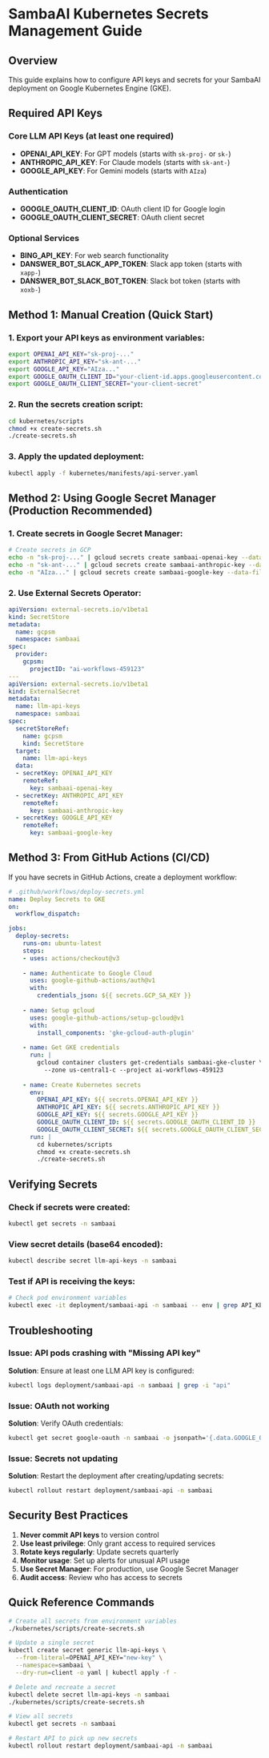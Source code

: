 # SambaAI Kubernetes Secrets Management Guide

## Overview
This guide explains how to configure API keys and secrets for your SambaAI deployment on Google Kubernetes Engine (GKE).

## Required API Keys

### Core LLM API Keys (at least one required)
- **OPENAI_API_KEY**: For GPT models (starts with `sk-proj-` or `sk-`)
- **ANTHROPIC_API_KEY**: For Claude models (starts with `sk-ant-`)
- **GOOGLE_API_KEY**: For Gemini models (starts with `AIza`)

### Authentication
- **GOOGLE_OAUTH_CLIENT_ID**: OAuth client ID for Google login
- **GOOGLE_OAUTH_CLIENT_SECRET**: OAuth client secret

### Optional Services
- **BING_API_KEY**: For web search functionality
- **DANSWER_BOT_SLACK_APP_TOKEN**: Slack app token (starts with `xapp-`)
- **DANSWER_BOT_SLACK_BOT_TOKEN**: Slack bot token (starts with `xoxb-`)

## Method 1: Manual Creation (Quick Start)

### 1. Export your API keys as environment variables:
```bash
export OPENAI_API_KEY="sk-proj-..."
export ANTHROPIC_API_KEY="sk-ant-..."
export GOOGLE_API_KEY="AIza..."
export GOOGLE_OAUTH_CLIENT_ID="your-client-id.apps.googleusercontent.com"
export GOOGLE_OAUTH_CLIENT_SECRET="your-client-secret"
```

### 2. Run the secrets creation script:
```bash
cd kubernetes/scripts
chmod +x create-secrets.sh
./create-secrets.sh
```

### 3. Apply the updated deployment:
```bash
kubectl apply -f kubernetes/manifests/api-server.yaml
```

## Method 2: Using Google Secret Manager (Production Recommended)

### 1. Create secrets in Google Secret Manager:
```bash
# Create secrets in GCP
echo -n "sk-proj-..." | gcloud secrets create sambaai-openai-key --data-file=-
echo -n "sk-ant-..." | gcloud secrets create sambaai-anthropic-key --data-file=-
echo -n "AIza..." | gcloud secrets create sambaai-google-key --data-file=-
```

### 2. Use External Secrets Operator:
```yaml
apiVersion: external-secrets.io/v1beta1
kind: SecretStore
metadata:
  name: gcpsm
  namespace: sambaai
spec:
  provider:
    gcpsm:
      projectID: "ai-workflows-459123"
---
apiVersion: external-secrets.io/v1beta1
kind: ExternalSecret
metadata:
  name: llm-api-keys
  namespace: sambaai
spec:
  secretStoreRef:
    name: gcpsm
    kind: SecretStore
  target:
    name: llm-api-keys
  data:
  - secretKey: OPENAI_API_KEY
    remoteRef:
      key: sambaai-openai-key
  - secretKey: ANTHROPIC_API_KEY
    remoteRef:
      key: sambaai-anthropic-key
  - secretKey: GOOGLE_API_KEY
    remoteRef:
      key: sambaai-google-key
```

## Method 3: From GitHub Actions (CI/CD)

If you have secrets in GitHub Actions, create a deployment workflow:

```yaml
# .github/workflows/deploy-secrets.yml
name: Deploy Secrets to GKE
on:
  workflow_dispatch:

jobs:
  deploy-secrets:
    runs-on: ubuntu-latest
    steps:
    - uses: actions/checkout@v3
    
    - name: Authenticate to Google Cloud
      uses: google-github-actions/auth@v1
      with:
        credentials_json: ${{ secrets.GCP_SA_KEY }}
    
    - name: Setup gcloud
      uses: google-github-actions/setup-gcloud@v1
      with:
        install_components: 'gke-gcloud-auth-plugin'
    
    - name: Get GKE credentials
      run: |
        gcloud container clusters get-credentials sambaai-gke-cluster \
          --zone us-central1-c --project ai-workflows-459123
    
    - name: Create Kubernetes secrets
      env:
        OPENAI_API_KEY: ${{ secrets.OPENAI_API_KEY }}
        ANTHROPIC_API_KEY: ${{ secrets.ANTHROPIC_API_KEY }}
        GOOGLE_API_KEY: ${{ secrets.GOOGLE_API_KEY }}
        GOOGLE_OAUTH_CLIENT_ID: ${{ secrets.GOOGLE_OAUTH_CLIENT_ID }}
        GOOGLE_OAUTH_CLIENT_SECRET: ${{ secrets.GOOGLE_OAUTH_CLIENT_SECRET }}
      run: |
        cd kubernetes/scripts
        chmod +x create-secrets.sh
        ./create-secrets.sh
```

## Verifying Secrets

### Check if secrets were created:
```bash
kubectl get secrets -n sambaai
```

### View secret details (base64 encoded):
```bash
kubectl describe secret llm-api-keys -n sambaai
```

### Test if API is receiving the keys:
```bash
# Check pod environment variables
kubectl exec -it deployment/sambaai-api -n sambaai -- env | grep API_KEY
```

## Troubleshooting

### Issue: API pods crashing with "Missing API key"
**Solution**: Ensure at least one LLM API key is configured:
```bash
kubectl logs deployment/sambaai-api -n sambaai | grep -i "api"
```

### Issue: OAuth not working
**Solution**: Verify OAuth credentials:
```bash
kubectl get secret google-oauth -n sambaai -o jsonpath='{.data.GOOGLE_OAUTH_CLIENT_ID}' | base64 -d
```

### Issue: Secrets not updating
**Solution**: Restart the deployment after creating/updating secrets:
```bash
kubectl rollout restart deployment/sambaai-api -n sambaai
```

## Security Best Practices

1. **Never commit API keys** to version control
2. **Use least privilege**: Only grant access to required services
3. **Rotate keys regularly**: Update secrets quarterly
4. **Monitor usage**: Set up alerts for unusual API usage
5. **Use Secret Manager**: For production, use Google Secret Manager
6. **Audit access**: Review who has access to secrets

## Quick Reference Commands

```bash
# Create all secrets from environment variables
./kubernetes/scripts/create-secrets.sh

# Update a single secret
kubectl create secret generic llm-api-keys \
  --from-literal=OPENAI_API_KEY="new-key" \
  --namespace=sambaai \
  --dry-run=client -o yaml | kubectl apply -f -

# Delete and recreate a secret
kubectl delete secret llm-api-keys -n sambaai
./kubernetes/scripts/create-secrets.sh

# View all secrets
kubectl get secrets -n sambaai

# Restart API to pick up new secrets
kubectl rollout restart deployment/sambaai-api -n sambaai
``` 